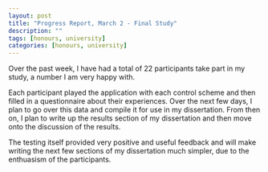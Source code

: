 ```yaml
---
layout: post
title: "Progress Report, March 2 - Final Study"
description: ""
tags: [honours, university]
categories: [honours, university]
---
```


Over the past week, I have had a total of 22 participants take part in my study, a number I am very happy with.

Each participant played the application with each control scheme and then filled in a questionnaire about their experiences. Over the next few days, I plan to go over this data and compile it for use in my dissertation. From then on, I plan to write up the results section of my dissertation and then move onto the discussion of the results.

The testing itself provided very positive and useful feedback and will make writing the next few sections of my dissertation much simpler, due to the enthuasism of the participants.
